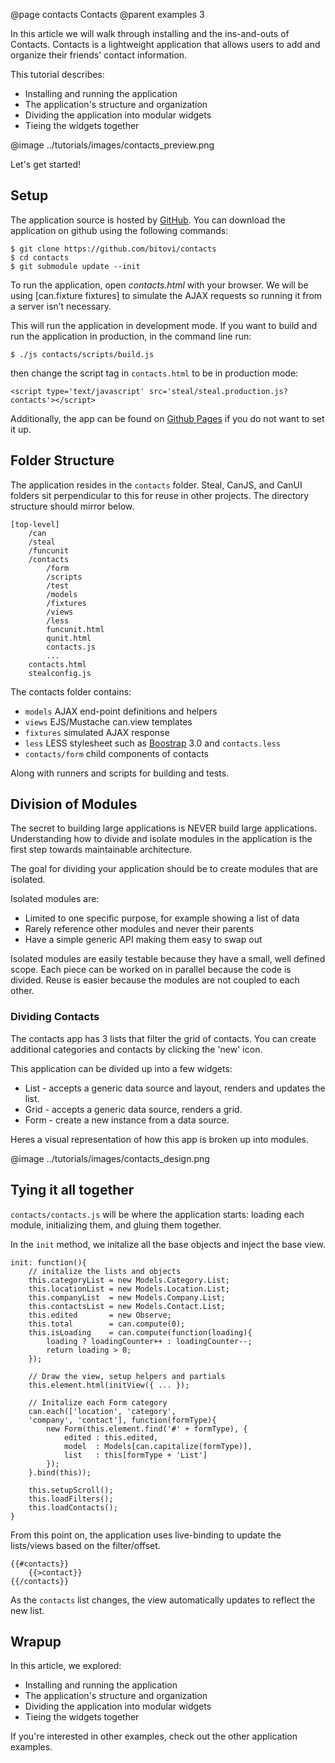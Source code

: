 @page contacts Contacts 
@parent examples 3

In this article we will walk through installing and the ins-and-outs of Contacts. Contacts is a lightweight application that allows users to add and organize their friends' contact information.

This tutorial describes:

- Installing and running the application
- The application's structure and organization
- Dividing the application into modular widgets
- Tieing the widgets together

@image ../tutorials/images/contacts_preview.png

Let's get started!

## Setup

The application source is hosted by [GitHub](https://github.com/bitovi/contacts). You can download the application on github using the following commands:

	$ git clone https://github.com/bitovi/contacts
    $ cd contacts
    $ git submodule update --init

To run the application, open _contacts.html_ with your browser.  We will be using [can.fixture fixtures] to simulate the AJAX requests so running it from a server isn’t necessary.

This will run the application in development mode.  If you want to build and run the application in production, in the command line run:

	$ ./js contacts/scripts/build.js

then change the script tag in `contacts.html` to be in production mode:

	<script type='text/javascript' src='steal/steal.production.js?contacts'></script>

Additionally, the app can be found on [Github Pages](http://bitovi.github.io/contacts/) if you do not want to set it up.

## Folder Structure

The application resides in the `contacts` folder.  Steal, CanJS, and CanUI folders sit perpendicular to this for reuse in other projects.  The directory structure should mirror below.

	[top-level]
  		/can 
  		/steal 
  		/funcunit
  		/contacts
  			/form
    		/scripts 
    		/test 
			/models 
			/fixtures 
			/views 
			/less
    		funcunit.html 
    		qunit.html 
    		contacts.js
    		...
		contacts.html
		stealconfig.js

The contacts folder contains: 

- `models` AJAX end-point definitions and helpers
- `views` EJS/Mustache can.view templates
- `fixtures` simulated AJAX response
- `less` LESS stylesheet such as [Boostrap](http://twitter.github.io/bootstrap/) 3.0 and `contacts.less`
- `contacts/form` child components of contacts

Along with runners and scripts for building and tests.

## Division of Modules

The secret to building large applications is NEVER build large applications. Understanding how to divide and isolate modules in the application is the first step towards maintainable architecture.

The goal for dividing your application should be to create modules that are isolated.

Isolated modules are:

- Limited to one specific purpose, for example showing a list of data
- Rarely reference other modules and never their parents
- Have a simple generic API making them easy to swap out

Isolated modules are easily testable because they have a small, well defined scope.  Each piece can be worked on in parallel because the code is divided.  Reuse is easier because the modules are not coupled to each other.

### Dividing Contacts

The contacts app has 3 lists that filter the grid of contacts.  You can create additional categories and contacts by clicking the 'new' icon.
	
This application can be divided up into a few widgets:

* List - accepts a generic data source and layout, renders and updates the list.
* Grid - accepts a generic data source, renders a grid.
* Form - create a new instance from a data source.

Heres a visual representation of how this app is broken up into modules.

@image ../tutorials/images/contacts_design.png

## Tying it all together

`contacts/contacts.js` will be where the application starts: loading each module, initializing them, and gluing them together.

In the `init` method, we initalize all the base objects and inject the base view.

	init: function(){
		// initalize the lists and objects
		this.categoryList = new Models.Category.List;
		this.locationList = new Models.Location.List;
		this.companyList  = new Models.Company.List;
		this.contactsList = new Models.Contact.List;
		this.edited       = new Observe;
		this.total        = can.compute(0);
		this.isLoading    = can.compute(function(loading){
			loading ? loadingCounter++ : loadingCounter--;
			return loading > 0;
		});

		// Draw the view, setup helpers and partials
		this.element.html(initView({ ... });

		// Initalize each Form category
		can.each(['location', 'category', 
        'company', 'contact'], function(formType){
			new Form(this.element.find('#' + formType), {
				edited : this.edited,
				model  : Models[can.capitalize(formType)],
				list   : this[formType + 'List']
			});
		}.bind(this));

		this.setupScroll();
		this.loadFilters();
		this.loadContacts();
	}

From this point on, the application uses live-binding to update the lists/views based on the filter/offset.

	{{#contacts}}
		{{>contact}}
	{{/contacts}}

As the `contacts` list changes, the view automatically updates to reflect the new list.

## Wrapup

In this article, we explored:

- Installing and running the application
- The application's structure and organization
- Dividing the application into modular widgets
- Tieing the widgets together

If you're interested in other examples, check out the other application examples.